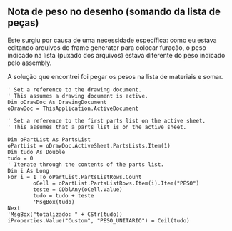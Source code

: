 ## Nota de peso no desenho (somando da lista de peças)
Este surgiu por causa de uma necessidade específica: como eu estava editando arquivos do frame generator para colocar furação, o peso indicado na lista (puxado dos arquivos) estava diferente do peso indicado pelo assembly.

A solução que encontrei foi pegar os pesos na lista de materiais e somar.

```
' Set a reference to the drawing document.
' This assumes a drawing document is active.
Dim oDrawDoc As DrawingDocument
oDrawDoc = ThisApplication.ActiveDocument

' Set a reference to the first parts list on the active sheet.
' This assumes that a parts list is on the active sheet.

Dim oPartList As PartsList
oPartList = oDrawDoc.ActiveSheet.PartsLists.Item(1)
Dim tudo As Double
tudo = 0
' Iterate through the contents of the parts list.
Dim i As Long
For i = 1 To oPartList.PartsListRows.Count
        oCell = oPartList.PartsListRows.Item(i).Item("PESO")
        teste = CDblAny(oCell.Value)
        tudo = tudo + teste
        'MsgBox(tudo)
Next
'MsgBox("totalizado: " + CStr(tudo))
iProperties.Value("Custom", "PESO_UNITARIO") = Ceil(tudo)
```
